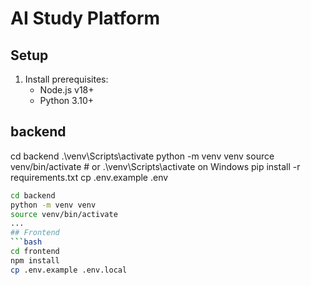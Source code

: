 # AI Study Platform



## Setup
1. Install prerequisites:
   - Node.js v18+
   - Python 3.10+
## backend

cd backend
.\venv\Scripts\activate
python -m venv venv
source venv/bin/activate  # or .\venv\Scripts\activate on Windows
pip install -r requirements.txt
cp .env.example .env
```bash
cd backend
python -m venv venv
source venv/bin/activate
...
## Frontend
```bash
cd frontend
npm install
cp .env.example .env.local
